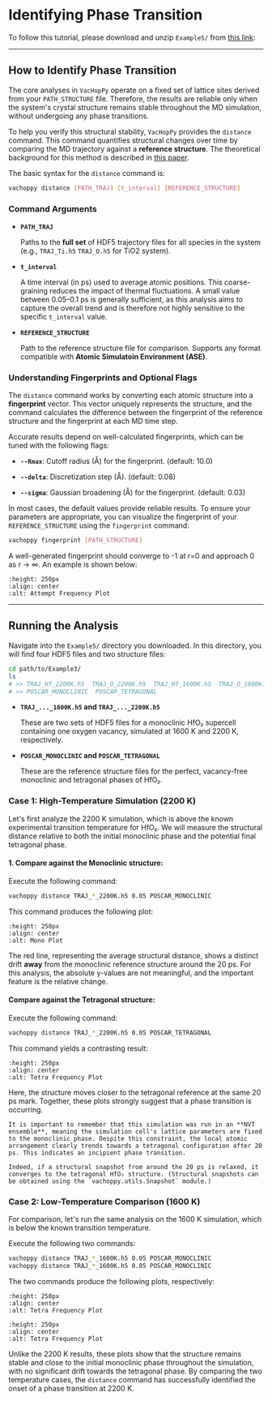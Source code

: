 # Identifying Phase Transition

To follow this tutorial, please download and unzip `Example5/` from [this link](https://drive.google.com/file/d/1xBj3iP4eUInB2OKxCHstel4CTyXUDU9t/view?usp=sharing):


---

## How to Identify Phase Transition

The core analyses in `VacHopPy` operate on a fixed set of lattice sites derived from your `PATH_STRUCTURE` file. Therefore, the results are reliable only when the system's crystal structure remains stable throughout the MD simulation, without undergoing any phase transitions.

To help you verify this structural stability, `VacHopPy` provides the `distance` command. This command quantifies structural changes over time by comparing the MD trajectory against a **reference structure**. The theoretical background for this method is described in [this paper](https://www.sciencedirect.com/science/article/pii/S0010465510001840).

The basic syntax for the `distance` command is:

```bash
vachoppy distance [PATH_TRAJ] [t_interval] [REFERENCE_STRUCTURE]
```

### Command Arguments

* **`PATH_TRAJ`**

    Paths to the **full set** of HDF5 trajectory files for all species in the system (e.g., `TRAJ_Ti.h5` `TRAJ_O.h5` for TiO2 system).

* **`t_interval`**

    A time interval (in ps) used to average atomic positions. This coarse-graining reduces the impact of thermal fluctuations. A small value between 0.05–0.1 ps is generally sufficient, as this analysis aims to capture the overall trend and is therefore not highly sensitive to the specific `t_interval` value.

* **`REFERENCE_STRUCTURE`**

    Path to the reference structure file for comparison. Supports any format compatible with **Atomic Simulatoin Environment (ASE)**.


### Understanding Fingerprints and Optional Flags

The `distance` command works by converting each atomic structure into a **fingerprint** vector. This vector uniquely represents the structure, and the command calculates the difference between the fingerprint of the reference structure and the fingerprint at each MD time step.

Accurate results depend on well-calculated fingerprints, which can be tuned with the following flags:

* **`--Rmax`**: Cutoff radius (Å) for the fingerprint. (default: 10.0)

* **`--delta`**: Discretization step (Å). (default: 0.08)

* **`--sigma`**: Gaussian broadening (Å) for the fingerprint. (default: 0.03)

In most cases, the default values provide reliable results. To ensure your parameters are appropriate, you can visualize the fingerprint of your `REFERENCE_STRUCTURE` using the `fingerprint` command:

```bash
vachoppy fingerprint [PATH_STRUCTURE]
```

A well-generated fingerprint should converge to -1 at r=0 and approach 0 as r → ∞. An example is shown below:

```{image} ../../_static/fingerprint.png
:height: 250px
:align: center
:alt: Attempt Frequency Plot
```

---

## Running the Analysis

Navigate into the `Example5/` directory you downloaded. In this directory, you will find four HDF5 files and two structure files:

```bash
cd path/to/Example3/
ls
# >> TRAJ_Hf_2200K.h5  TRAJ_O_2200K.h5  TRAJ_Hf_1600K.h5  TRAJ_O_1600K.h5  
# >> POSCAR_MONOCLINIC  POSCAR_TETRAGONAL 
```

* **`TRAJ_..._1600K.h5` and `TRAJ_..._2200K.h5`** 
    
    These are two sets of HDF5 files for a monoclinic HfO₂ supercell containing one oxygen vacancy, simulated at 1600 K and 2200 K, respectively.

* **`POSCAR_MONOCLINIC` and `POSCAR_TETRAGONAL`**

     These are the reference structure files for the perfect, vacancy-free monoclinic and tetragonal phases of HfO₂.


### Case 1: High-Temperature Simulation (2200 K)

Let's first analyze the 2200 K simulation, which is above the known experimental transition temperature for HfO₂. We will measure the structural distance relative to both the initial monoclinic phase and the potential final tetragonal phase.

#### 1. Compare against the Monoclinic structure:

Execute the following command:
```bash
vachoppy distance TRAJ_*_2200K.h5 0.05 POSCAR_MONOCLINIC
```

This command produces the following plot:

```{image} ../../_static/distance_2200K_mono.png
:height: 250px
:align: center
:alt: Mono Plot
```
The red line, representing the average structural distance, shows a distinct drift **away** from the monoclinic reference structure around the 20 ps. For this analysis, the absolute y-values are not meaningful, and the important feature is the relative change.

#### Compare against the Tetragonal structure:

Execute the following command:
```bash
vachoppy distance TRAJ_*_2200K.h5 0.05 POSCAR_TETRAGONAL
```

This command yields a contrasting result:

```{image} ../../_static/distance_2200K_tetra.png
:height: 250px
:align: center
:alt: Tetra Frequency Plot
```

Here, the structure moves closer to the tetragonal reference at the same 20 ps mark. Together, these plots strongly suggest that a phase transition is occurring.

```{note}
It is important to remember that this simulation was run in an **NVT ensemble**, meaning the simulation cell's lattice parameters are fixed to the monoclinic phase. Despite this constraint, the local atomic arrangement clearly trends towards a tetragonal configuration after 20 ps. This indicates an incipient phase transition.

Indeed, if a structural snapshot from around the 20 ps is relaxed, it converges to the tetragonal HfO₂ structure. (Structural snapshots can be obtained using the `vachoppy.utils.Snapshot` module.)
```

### Case 2: Low-Temperature Comparison (1600 K)

For comparison, let's run the same analysis on the 1600 K simulation, which is below the known transition temperature.

Execute the following two commands:

```bash
vachoppy distance TRAJ_*_1600K.h5 0.05 POSCAR_MONOCLINIC
vachoppy distance TRAJ_*_1600K.h5 0.05 POSCAR_MONOCLINIC
```

The two commands produce the following plots, respectively:

```{image} ../../_static/distance_1600K_mono.png
:height: 250px
:align: center
:alt: Tetra Frequency Plot
```

```{image} ../../_static/distance_1600K_tetra.png
:height: 250px
:align: center
:alt: Tetra Frequency Plot
```

Unlike the 2200 K results, these plots show that the structure remains stable and close to the initial monoclinic phase throughout the simulation, with no significant drift towards the tetragonal phase. By comparing the two temperature cases, the `distance` command has successfully identified the onset of a phase transition at 2200 K.
